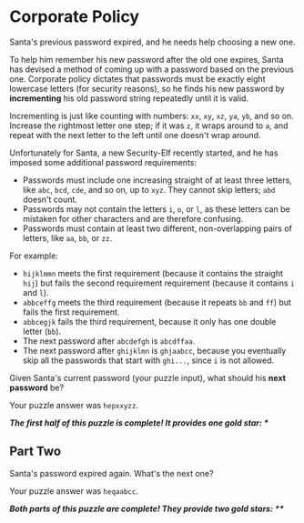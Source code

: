 # Corporate Policy

Santa's previous password expired, and he needs help choosing a new one.

To help him remember his new password after the old one expires, Santa has devised a method of coming up with a password
based on the previous one. Corporate policy dictates that passwords must be exactly eight lowercase letters (for
security reasons), so he finds his new password by **incrementing** his old password string repeatedly until it is
valid.

Incrementing is just like counting with numbers: `xx`, `xy`, `xz`, `ya`, `yb`, and so on. Increase the rightmost letter
one step; if it was `z`, it wraps around to `a`, and repeat with the next letter to the left until one doesn't wrap
around.

Unfortunately for Santa, a new Security-Elf recently started, and he has imposed some additional password requirements:

- Passwords must include one increasing straight of at least three letters, like `abc`, `bcd`, `cde`, and so on, up to
  `xyz`. They cannot skip letters; `abd` doesn't count.
- Passwords may not contain the letters `i`, `o`, or `l`, as these letters can be mistaken for other characters and are
  therefore confusing.
- Passwords must contain at least two different, non-overlapping pairs of letters, like `aa`, `bb`, or `zz`.

For example:

- `hijklmmn` meets the first requirement (because it contains the straight `hij`) but fails the second requirement
  requirement (because it contains `i` and `l`).
- `abbceffg` meets the third requirement (because it repeats `bb` and `ff`) but fails the first requirement.
- `abbcegjk` fails the third requirement, because it only has one double letter (`bb`).
- The next password after `abcdefgh` is `abcdffaa`.
- The next password after `ghijklmn` is `ghjaabcc`, because you eventually skip all the passwords that start with
  `ghi...`, since `i` is not allowed.

Given Santa's current password (your puzzle input), what should his **next password** be?

Your puzzle answer was `hepxxyzz`.

*__The first half of this puzzle is complete! It provides one gold star: *__*

## Part Two

Santa's password expired again. What's the next one?

Your puzzle answer was `heqaabcc`.

*__Both parts of this puzzle are complete! They provide two gold stars: **__*
